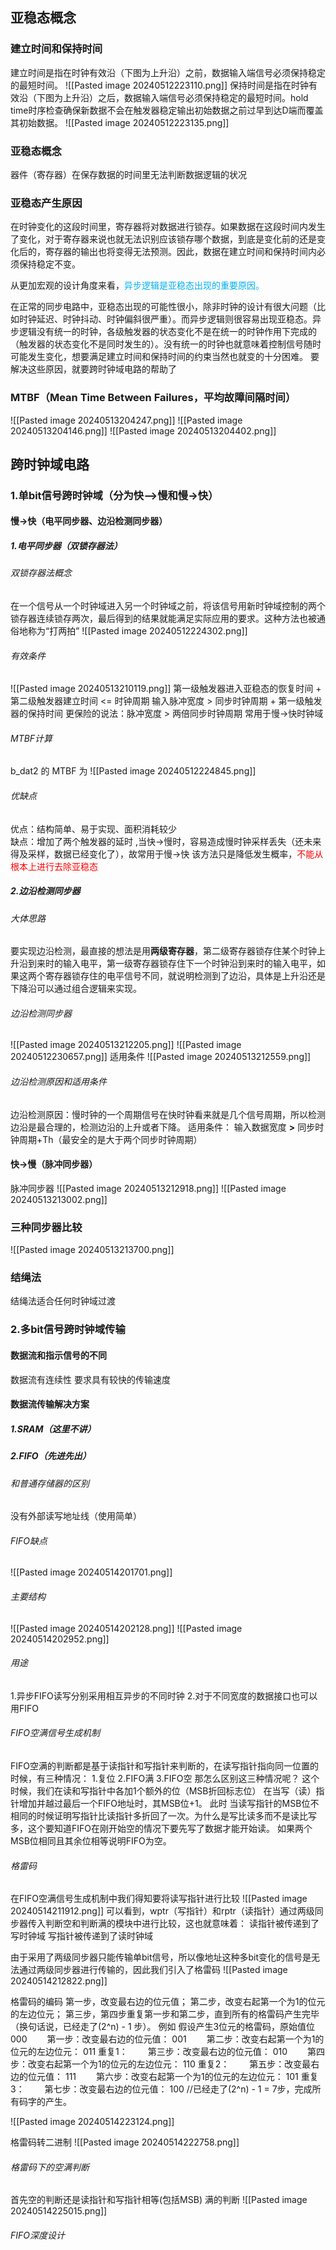 ## 亚稳态概念
### 建立时间和保持时间
建立时间是指在时钟有效沿（下图为上升沿）之前，数据输入端信号必须保持稳定的最短时间。
![[Pasted image 20240512223110.png]]
保持时间是指在时钟有效沿（下图为上升沿）之后，数据输入端信号必须保持稳定的最短时间。hold time时序检查确保新数据不会在触发器稳定输出初始数据之前过早到达D端而覆盖其初始数据。
![[Pasted image 20240512223135.png]]

### 亚稳态概念
器件（寄存器）在保存数据的时间里无法判断数据逻辑的状况
### 亚稳态产生原因
在时钟变化的这段时间里，寄存器将对数据进行锁存。如果数据在这段时间内发生了变化，对于寄存器来说也就无法识别应该锁存哪个数据，到底是变化前的还是变化后的，寄存器的输出也将变得无法预测。因此，数据在建立时间和保持时间内必须保持稳定不变。

从更加宏观的设计角度来看，<font color="#00b0f0">异步逻辑是亚稳态出现的重要原因。</font>

在正常的同步电路中，亚稳态出现的可能性很小，除非时钟的设计有很大问题（比如时钟延迟、时钟抖动、时钟偏斜很严重）。而异步逻辑则很容易出现亚稳态。异步逻辑没有统一的时钟，各级触发器的状态变化不是在统一的时钟作用下完成的（触发器的状态变化不是同时发生的）。没有统一的时钟也就意味着控制信号随时可能发生变化，想要满足建立时间和保持时间的约束当然也就变的十分困难。
要解决这些原因，就要跨时钟域电路的帮助了
### MTBF（Mean Time Between Failures，平均故障间隔时间）
![[Pasted image 20240513204247.png]]
![[Pasted image 20240513204146.png]]
![[Pasted image 20240513204402.png]]

## 跨时钟域电路

### 1.单bit信号跨时钟域（分为快—>慢和慢->快）

#### 慢->快（电平同步器、边沿检测同步器）
##### 1.电平同步器（双锁存器法）
###### 双锁存器法概念
在一个信号从一个时钟域进入另一个时钟域之前，将该信号用新时钟域控制的两个锁存器连续锁存两次，最后得到的结果就能满足实际应用的要求。这种方法也被通俗地称为“打两拍”
![[Pasted image 20240512224302.png]]

###### 有效条件
![[Pasted image 20240513210119.png]]
第一级触发器进入亚稳态的恢复时间 + 第二级触发器建立时间 <= 时钟周期
输入脉冲宽度 > 同步时钟周期 + 第一级触发器的保持时间
更保险的说法：脉冲宽度 > 两倍同步时钟周期
常用于慢->快时钟域
###### MTBF计算
b_dat2 的 MTBF 为
![[Pasted image 20240512224845.png]]
###### 优缺点
优点：结构简单、易于实现、面积消耗较少  
缺点：增加了两个触发器的延时 ,当快->慢时，容易造成慢时钟采样丢失（还未来得及采样，数据已经变化了），故常用于慢->快
该方法只是降低发生概率，<font color="#ff0000">不能从根本上进行去除亚稳态</font>
##### 2.边沿检测同步器
###### 大体思路
要实现边沿检测，最直接的想法是用**两级寄存器**，第二级寄存器锁存住某个时钟上升沿到来时的输入电平，第一级寄存器锁存住下一个时钟沿到来时的输入电平，如果这两个寄存器锁存住的电平信号不同，就说明检测到了边沿，具体是上升沿还是下降沿可以通过组合逻辑来实现。
###### 边沿检测同步器
![[Pasted image 20240513212205.png]]
![[Pasted image 20240512230657.png]]
适用条件
![[Pasted image 20240513212559.png]]

###### 边沿检测原因和适用条件
边沿检测原因：慢时钟的一个周期信号在快时钟看来就是几个信号周期，所以检测边沿是最合理的，检测边沿的上升或者下降。
适用条件： 输入数据宽度 **>** 同步时钟周期+Th（最安全的是大于两个同步时钟周期）
#### 快->慢（脉冲同步器）
脉冲同步器
![[Pasted image 20240513212918.png]]
![[Pasted image 20240513213002.png]]

### 三种同步器比较
![[Pasted image 20240513213700.png]]
### 结绳法
结绳法适合任何时钟域过渡
### 2.多bit信号跨时钟域传输
#### 数据流和指示信号的不同
数据流有连续性
要求具有较快的传输速度
#### 数据流传输解决方案
##### 1.SRAM（这里不讲）
##### 2.FIFO（先进先出）
###### 和普通存储器的区别
没有外部读写地址线（使用简单）
###### FIFO缺点
![[Pasted image 20240514201701.png]]

###### 主要结构
![[Pasted image 20240514202128.png]]
![[Pasted image 20240514202952.png]]
###### 用途
1.异步FIFO读写分别采用相互异步的不同时钟
2.对于不同宽度的数据接口也可以用FIFO
###### FIFO空满信号生成机制
FIFO空满的判断都是基于读指针和写指针来判断的，在读写指针指向同一位置的时候，有三种情况：
1.复位
2.FIFO满
3.FIFO空
那怎么区别这三种情况呢？
这个时候，我们在读和写指针中各加1个额外的位（MSB折回标志位）
在当写（读）指针增加并越过最后一个FIFO地址时，其MSB位+1。
此时
当读写指针的MSB位不相同的时候证明写指针比读指针多折回了一次。为什么是写比读多而不是读比写多，这个要知道FIFO在刚开始空的情况下要先写了数据才能开始读。
如果两个MSB位相同且其余位相等说明FIFO为空。

###### 格雷码
在FIFO空满信号生成机制中我们得知要将读写指针进行比较
![[Pasted image 20240514211912.png]]
可以看到，wptr（写指针）和rptr（读指针）通过两级同步器传入判断空和判断满的模块中进行比较，这也就意味着：
读指针被传递到了写时钟域
写指针被传递到了读时钟域

由于采用了两级同步器只能传输单bit信号，所以像地址这种多bit变化的信号是无法通过两级同步器进行传输的，因此我们引入了格雷码
![[Pasted image 20240514212822.png]]

格雷码的编码
第一步，改变最右边的位元值；
第二步，改变右起第一个为1的位元的左边位元；
第三步，第四步重复第一步和第二步，直到所有的格雷码产生完毕（换句话说，已经走了(2^n) - 1 步）。
例如
假设产生3位元的格雷码，原始值位 000
　　第一步：改变最右边的位元值： 001
　　第二步：改变右起第一个为1的位元的左边位元： 011
重复1：
　　第三步：改变最右边的位元值： 010
　　第四步：改变右起第一个为1的位元的左边位元： 110
重复2：
　　第五步：改变最右边的位元值： 111
　　第六步：改变右起第一个为1的位元的左边位元： 101
重复3：
　　第七步：改变最右边的位元值： 100     //已经走了(2^n) - 1  = 7步，完成所有码字的产生。

![[Pasted image 20240514223124.png]]




格雷码转二进制
![[Pasted image 20240514222758.png]]


###### 格雷码下的空满判断
首先空的判断还是读指针和写指针相等(包括MSB)
满的判断
![[Pasted image 20240514225015.png]]

###### FIFO深度设计
